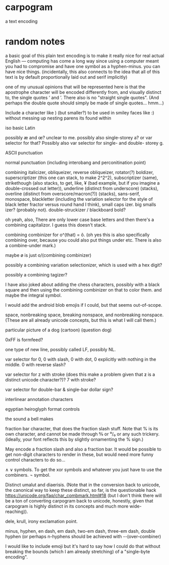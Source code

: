 # carpogram
a text encoding

# random notes

a basic goal of this plain text encoding is to make it really nice for real actual English — computing has come a long way since using a computer meant you had to compromise and have one symbol as a hyphen-minus. you can have nice things.
  (incidentally, this also connects to the idea that all of this text is by default proportionally laid out and serif implicitly)

one of my unusual opinions that will be represented here is that the apostrophe character will be encoded differently from, and visually distinct to, the single quotes ‘ and ’. There also is no "straight single quotes". (And perhaps the double quote should simply be made of single quotes... hmm...)

Include a character like ) (but smaller?) to be used in smiley faces like :) without messing up nesting parens its found within

iso basic Latin

possibly æ and œ? unclear to me. possibly also single-storey a? or var selector for that? Possibly also var selector for single- and double- storey g.

ASCII punctuation

normal punctuation (including interobang and perconitination point)

combining italicizer, obliqueizer, reverse obliqueizer, rotator(?) boldizer, superscriptizer (this one can stack, to make 2^2^2), subscriptizer (same), strikethough (also stacks, to get, like, ¥ (bad example, but if you imagine a double-crossed out letter)), underline (distinct from underscore) (stacks), overline (distinct from overscore/macron(?)) (stacks), sans-serif, monospace, blackletter (including the variation selector for the style of black letter fractor versus round hand I think), small caps izer. big smalls izer? (probably not). double-struckizer / blackboard bold? 

oh yeah, also, There are only lower case base letters and then there's a combining capitalizor. I guess this doesn't stack.

combining combinizer for o^(that) = ô. (oh yes this is also specifically combining over, because you could also put things under etc. There is also a combine-under mark.)

maybe ø is just o/(combining combinizer)

possibly a combining variation selectionizer, which is used with a hex digit?

possibly a combining tagizer?

I have also joked about adding the chess characters, possibly with a black square and then using the combining combinizer on that to color them. and maybe the integral symbol.

I would add the android blob emojis if I could, but that seems out-of-scope.

space, nonbreaking space, breaking nonspace, and nonbreaking nonspace. (These are all already unicode concepts, but this is what I will call them.)

particular picture of a dog (cartoon) (question dog)

0xFF is formfeed?

one type of new line, possibly called LF, possibly NL. 

var selector for 0, 0 with slash, 0 with dot, 0 explicitly with nothing in the middle. 0 with reverse slash?

var selector for z with stroke (does this make a problem given that ƶ is a distinct unicode character?)? 7 with stroke?

var selector for double-bar & single-bar dollar sign?

interlinear annotation characters

egyptian heiroglyph format controls

the sound a bell makes

fraction bar character, that does the fraction slash stuff. Note that % is its own character, and cannot be made through 0⁄0 or ⁰/₀ or any such trickery. (ideally, your font reflects this by slightly ornamenting the % sign.)

May encode a fraction slash and also a fraction bar. It would be possible to get non-digit characters to render in these, but would need more funny control characters to do so...

∧ ∨ symbols. To get the xor symbols and whatever you just have to use the combiners. ¬ symbol.

Distinct umalut and diaerisis. (Note that in the conversion back to unicode, the canonical way to keep these distinct, so far, is the questionable hack https://unicode.org/faq/char_combmark.html#18 (but I don't think there will be a ton of converting carpogram back to unicode, honestly, given that carpogram is highly distinct in its concepts and much more wide-reaching)).

dele, krull, irony exclamation point. 

minus, hyphen, en dash, em dash, two-em dash, three-em dash, double hyphen (or perhaps n-hyphens should be achieved with --(over-combiner)

I would like to include emoji but it's hard to say how I could do that without breaking the bounds (which I am already stretching) of a "single-byte encoding".
